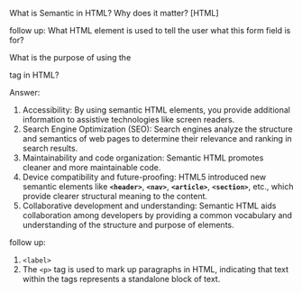 What is Semantic in HTML? Why does it matter? [HTML]

follow up: What HTML element is used to tell the user what this form field is for? 

What is the purpose of 
using the <p> tag in HTML?
















Answer:




1. Accessibility: By using semantic HTML elements, you provide additional information to assistive technologies like screen readers.
2. Search Engine Optimization (SEO): Search engines analyze the structure and semantics of web pages to determine their relevance and ranking in search results.
3. Maintainability and code organization: Semantic HTML promotes cleaner and more maintainable code.
4. Device compatibility and future-proofing: HTML5 introduced new semantic elements like **`<header>`**, **`<nav>`**, **`<article>`**, **`<section>`**, etc., which provide clearer structural meaning to the content.
5. Collaborative development and understanding: Semantic HTML aids collaboration among developers by providing a common vocabulary and understanding of the structure and purpose of elements.

follow up: 
1. `<label>`
2. The `<p>` tag is used to mark up paragraphs in HTML, indicating that text within the tags represents a standalone block of text.
